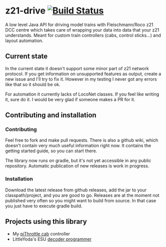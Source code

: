 # z21-drive [![Build Status](https://travis-ci.org/grizeldi/z21-drive.svg?branch=main)](https://travis-ci.org/grizeldi/z21-drive)
A low level Java API for driving model trains with Fleischmann/Roco z21 DCC centre
which takes care of wrapping your data into data that your z21 understands.
Meant for custom train controllers (cabs, control sticks...) and layout automation.

## Current state
In the current state it doesn't support some minor part of z21 network protocol.
If you get information on unsupported features as output, create a new issue and
I'll try to fix it. However in my testing I never got any errors like that so it should be ok.

For automation it currently lacks of LocoNet classes. If you feel like writing it, sure do it.
I would be very glad if someone makes a PR for it.


## Contributing and installation
### Contributing
Feel free to fork and make pull requests. There is also a github wiki, which doesn't contain
very much useful information right now. It contains the getting started guide, so you
can start there.

The library now runs on gradle, but it's not yet accessible in any public repository. Automatic
publication of new releases is work in progress.

### Installation
Download the latest release from github releases, add the jar to your classpath/project,
and you are good to go. Releases are at the moment not published very often so you might
want to build from source. In that case you just have to execute gradle build.

## Projects using this library
 * My [piThrottle cab](https://www.youtube.com/watch?v=QLCxUc9zQ6g) controller
 * LittleYoda's ESU [decoder programmer](https://github.com/littleyoda/ly-Z21-Tool)
